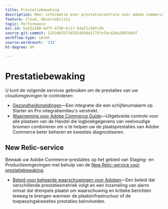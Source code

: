 ```yaml
---
title: Prestatiebewaking
description: Meer informatie over prestatiecontrole voor Adobe Commerce op cloudinfrastructuur.
feature: Cloud, Observability
topic: Performance
exl-id: ba532100-4d7f-4798-bc17-5daf1c50fc5b
source-git-commit: 1253d8357fd2554050d1775fefbc420a2097db5f
workflow-type: tm+mt
source-wordcount: '131'
ht-degree: 0%

---
```


# Prestatiebewaking

U kunt de volgende services gebruiken om de prestaties van uw cloudomgevingen te controleren:

- [Gezondheidsmeldingen](../integrations/health-notifications.md)—Een integratie die een schijfaruimalarm op Starter en Pro integratiemilieu&#39;s verstrekt.
- [Waarneming voor Adobe Commerce Guide](https://experienceleague.adobe.com/docs/commerce-operations/tools/observation-for-adobe-commerce/intro.html)—Uitgebreide controle voor alle plaatsen van de Handel die logboekgegevens van veelvoudige bronnen combineren om u te helpen uw de plaatsprestaties van Adobe Commerce beter beheren en kwesties diagnostiseren.

## New Relic-service

Bewaak uw Adobe Commerce-prestaties op het gebied van Staging- en Productieomgevingen met behulp van de [New Relic-service voor prestatiebewaking](new-relic-service.md).

- [Beleid voor beheerde waarschuwingen voor Adoben](investigate-performance.md#monitor-performance-with-managed-alerts)—Een beleid dat verschillende prestatiesmetriek volgt en een inzameling van alarm omvat dat drempels plaatst om waarschuwing en kritieke berichten teweeg te brengen wanneer de plaatsinfrastructuur of de toepassingskwesties prestaties beïnvloeden.
